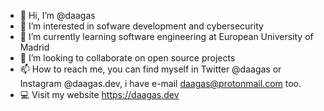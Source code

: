 - 👋 Hi, I’m @daagas
- 👀 I’m interested in sofware development and cybersecurity
- 🌱 I’m currently learning software engineering at European University of Madrid
- 💞️ I’m looking to collaborate on open source projects
- 📫 How to reach me, you can find myself in Twitter @daagas or Instagram @daagas.dev, i have e-mail daagas@protonmail.com too.
- 💻 Visit my website https://daagas.dev

<!---
daagas/daagas is a ✨ special ✨ repository because its `README.md` (this file) appears on your GitHub profile.
You can click the Preview link to take a look at your changes.
--->
